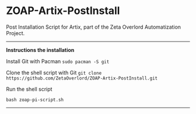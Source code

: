 # ZOAP-Artix-PostInstall
Post Installation Script for Artix, part of the Zeta Overlord Automatization Project.

--------------------------------------------------

**Instructions the installation**

Install Git with Pacman 
`sudo pacman -S git`

Clone the shell script with Git
`git clone https://github.com/ZetaOverlord/ZOAP-Artix-PostInstall.git`

Run the shell script

`bash zoap-pi-script.sh`

--------------------------------------------------
